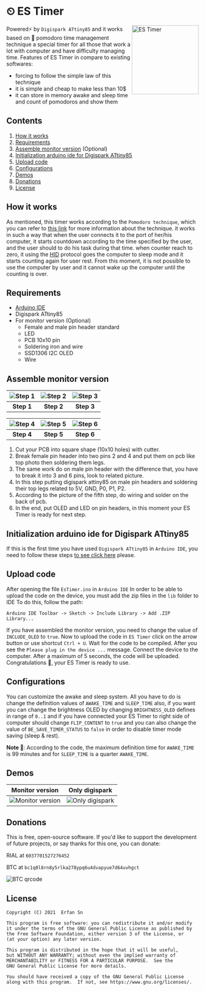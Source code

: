 # ⏲ ES Timer 
<img src="https://github.com/ErfanSn/ES-Timer/blob/master/media/usb_pomodoro_timer.png" align="right" 
     alt="ES Timer" width="175" height="180">

Powered⚡ by `Digispark ATtiny85` and it works based on 🍅 pomodoro time management technique a special timer for all those that work a lot with computer and have difficulty managing time. Features of ES Timer in compare to existing softwares:
- forcing to follow the simple law of this technique
- it is simple and cheap to make less than 10$
- it can store in memory awake and sleep time and count of pomodoros and show them

## Contents
1. [How it works](#how-it-works)
2. [Requirements](#requirements) 
3. [Assemble monitor version](#assemble-monitor-version) (Optional)
4. [Initialization arduino ide for Digispark ATtiny85](#initialization-arduino-ide-for-digispark-attiny85)
5. [Upload code](#upload-code)
6. [Configurations](#configurations)
7. [Demos](#demos)
8. [Donations](#donations)
10. [License](#license)

## How it works
As mentioned, this timer works according to the `Pomodoro technique`, which you can refer to [this link](https://everhour.com/blog/pomodoro-technique/) for more information about the technique. it works in such a way that when the user connects it to the port of her/his computer, it starts countdown according to the time specified by the user, and the user should to do his task during that time. when counter reach to zero, it using the [HID](https://en.wikipedia.org/wiki/Human_interface_device) protocol goes the computer to sleep mode and it starts counting again for user rest. From this moment, it is not possible to use the computer by user and it cannot wake up the computer until the counting is over.

## Requirements
- [Arduino IDE](https://www.arduino.cc/en/software)
- Digispark ATtiny85
- For monitor version (Optional)
  - Female and male pin header standard
  - LED
  - PCB 10x10 pin
  - Soldering iron and wire
  - SSD1306 I2C OLED
  - Wire

## Assemble monitor version

| ![Step 1](https://github.com/ErfanSn/ES-Timer/blob/master/media/step_1.jpg) | ![Step 2](https://github.com/ErfanSn/ES-Timer/blob/master/media/step_2.jpg) | ![Step 3](https://github.com/ErfanSn/ES-Timer/blob/master/media/step_3.jpg) |
| :---: | :---: | :---: |
| **Step 1** | **Step 2** | **Step 3** |

| ![Step 4](https://github.com/ErfanSn/ES-Timer/blob/master/media/step_4.jpg) | ![Step 5](https://github.com/ErfanSn/ES-Timer/blob/master/media/step_5.jpg) | ![Step 6](https://github.com/ErfanSn/ES-Timer/blob/master/media/step_6.jpg) |
| :---: | :---: | :---: |
| **Step 4** | **Step 5** | **Step 6** |

1. Cut your PCB into square shape (10x10 holes) with cutter.
2. Break female pin header into two pins 2 and 4 and put them on pcb like top photo then soldering them legs.
3. The same work do on male pin header with the difference that, you have to break it into 3 and 6 pins, look to related picture.
4. In this step putting digispark attiny85 on male pin headers and soldering their top legs related to 5V, GND, P0, P1, P2.
5. According to the picture of the fifth step, do wiring and solder  on the back of pcb.
6. In the end, put OLED and LED on pin headers, in this moment your ES Timer is ready for next step.

## Initialization arduino ide for Digispark ATtiny85
If this is the first time you have used `Digispark ATtiny85` in `Arduino IDE`, you need to follow these steps
[to see click here](http://digistump.com/wiki/digispark/tutorials/connecting) please.

## Upload code
After opening the file  `EsTimer.ino` in `Arduino IDE` In order to be able to upload the code on the device, you must add the zip files in the `lib` folder to IDE To do this, follow the path:

`Arduino IDE Toolbar -> Sketch -> Include Library -> Add .ZIP Library...`

If you have assembled the monitor version, you need to change the value of `INCLUDE_OLED` to `true`. Now to upload the code in `ES Timer` click on the arrow button or use shortcut `Ctrl + U`. Wait for the code to be compiled. After you see the `Please plug in the device ...` message. Connect the device to the computer. After a maximum of 5 seconds, the code will be uploaded. Congratulations 🎉, your ES Timer is ready to use.

## Configurations
You can customize the awake and sleep system. All you have to do is change the definition values of `AWAKE_TIME` and `SLEEP_TIME` also, if you want you can change the brightness OLED by changing `BRIGHTNESS_OLED` defines in range of `0..1` and if you have connected your ES Timer to right side of computer should change `FLIP_CONTENT` to `true` and you can also change the value of `BE_SAVE_TIMER_STATUS` to `false` in order to disable timer mode saving (sleep & rest).

**Note 📝**: According to the code, the maximum definition time for `AWAKE_TIME` is 99 minutes and for `SLEEP_TIME` is a quarter `AWAKE_TIME`.

## Demos
| **Monitor version** | **Only  digispark** |
| :---: | :---: |
| ![Monitor version](https://github.com/ErfanSn/ES-Timer/blob/master/media/monitor_version.gif) | ![Only digispark](https://github.com/ErfanSn/ES-Timer/blob/master/media/only_digispark.gif) |

## Donations
This is free, open-source software. If you'd like to support the development of future projects, or say thanks for this one, you can donate:

RIAL at `6037701527276452`

BTC at `bc1q0l8rn8y5rlka278ypq6u4dvapyue7d64uvhgct`

![BTC qrcode](https://github.com/ErfanSn/ES-Timer/blob/master/media/btc_qrcode.png)

## License
```
Copyright (C) 2021  Erfan Sn

This program is free software: you can redistribute it and/or modify
it under the terms of the GNU General Public License as published by
the Free Software Foundation, either version 3 of the License, or
(at your option) any later version.

This program is distributed in the hope that it will be useful,
but WITHOUT ANY WARRANTY; without even the implied warranty of
MERCHANTABILITY or FITNESS FOR A PARTICULAR PURPOSE.  See the
GNU General Public License for more details.

You should have received a copy of the GNU General Public License
along with this program.  If not, see https://www.gnu.org/licenses/.
```
